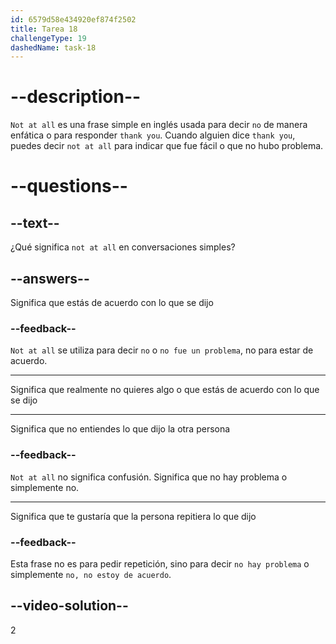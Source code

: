 ```yaml
---
id: 6579d58e434920ef874f2502
title: Tarea 18
challengeType: 19
dashedName: task-18
---
```


# --description--

`Not at all` es una frase simple en inglés usada para decir `no` de manera enfática o para responder `thank you`. Cuando alguien dice `thank you`, puedes decir `not at all` para indicar que fue fácil o que no hubo problema.

# --questions--

## --text--

¿Qué significa `not at all` en conversaciones simples?

## --answers--

Significa que estás de acuerdo con lo que se dijo

### --feedback--

`Not at all` se utiliza para decir `no` o `no fue un problema`, no para estar de acuerdo.

---

Significa que realmente no quieres algo o que estás de acuerdo con lo que se dijo

---

Significa que no entiendes lo que dijo la otra persona

### --feedback--

`Not at all` no significa confusión. Significa que no hay problema o simplemente no.

---

Significa que te gustaría que la persona repitiera lo que dijo

### --feedback--

Esta frase no es para pedir repetición, sino para decir `no hay problema` o simplemente `no, no estoy de acuerdo`.

## --video-solution--

2
